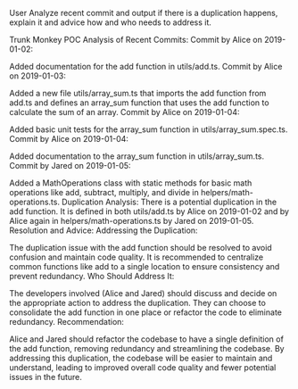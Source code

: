 User
Analyze recent commit and output if there is a duplication happens, explain it and advice how and who needs to address it.

Trunk Monkey POC
Analysis of Recent Commits:
Commit by Alice on 2019-01-02:

Added documentation for the add function in utils/add.ts.
Commit by Alice on 2019-01-03:

Added a new file utils/array_sum.ts that imports the add function from add.ts and defines an array_sum function that uses the add function to calculate the sum of an array.
Commit by Alice on 2019-01-04:

Added basic unit tests for the array_sum function in utils/array_sum.spec.ts.
Commit by Alice on 2019-01-04:

Added documentation to the array_sum function in utils/array_sum.ts.
Commit by Jared on 2019-01-05:

Added a MathOperations class with static methods for basic math operations like add, subtract, multiply, and divide in helpers/math-operations.ts.
Duplication Analysis:
There is a potential duplication in the add function. It is defined in both utils/add.ts by Alice on 2019-01-02 and by Alice again in helpers/math-operations.ts by Jared on 2019-01-05.
Resolution and Advice:
Addressing the Duplication:

The duplication issue with the add function should be resolved to avoid confusion and maintain code quality.
It is recommended to centralize common functions like add to a single location to ensure consistency and prevent redundancy.
Who Should Address It:

The developers involved (Alice and Jared) should discuss and decide on the appropriate action to address the duplication.
They can choose to consolidate the add function in one place or refactor the code to eliminate redundancy.
Recommendation:

Alice and Jared should refactor the codebase to have a single definition of the add function, removing redundancy and streamlining the codebase.
By addressing this duplication, the codebase will be easier to maintain and understand, leading to improved overall code quality and fewer potential issues in the future.